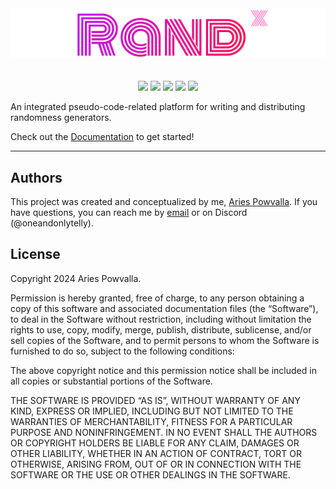 
<div align="center">
    <a href="https://randx.aries.ninja/"><img src="https://raw.githubusercontent.com/AriesNinjaDev/RandX/main/title-image.png"></a>
</div>
<br><br>
<div align="center">
    <a href="https://www.gnu.org/licenses/gpl-3.0"><img src="https://img.shields.io/badge/License-GPLv3-blue.svg"></a>
    <a><img src="https://img.shields.io/badge/Version-Pre_Alpha-blue"></a>
    <a href="https://www.npmjs.com/"><img src="https://img.shields.io/npm/v/npm"></a>
    <a ><img src="https://img.shields.io/badge/Code_Coverage-92%25-green"></a>
    <a href="https://randx.aries.ninja/docs"><img src="https://img.shields.io/badge/Documentation-purple"></a>
</div>

An integrated pseudo-code-related platform for writing and distributing randomness generators.

Check out the [Documentation](https://randx.aries.ninja/docs) to get started!

---


## Authors

This project was created and conceptualized by me, [Aries Powvalla](https://github.com/AriesNinjaDev). If you have questions, you can reach me by [email](mailto:aries@ninjam.co) or on Discord (@oneandonlytelly).

## License

Copyright 2024 Aries Powvalla.

Permission is hereby granted, free of charge, to any person obtaining a copy of this software and associated documentation files (the “Software”), to deal in the Software without restriction, including without limitation the rights to use, copy, modify, merge, publish, distribute, sublicense, and/or sell copies of the Software, and to permit persons to whom the Software is furnished to do so, subject to the following conditions:

The above copyright notice and this permission notice shall be included in all copies or substantial portions of the Software.

THE SOFTWARE IS PROVIDED “AS IS”, WITHOUT WARRANTY OF ANY KIND, EXPRESS OR IMPLIED, INCLUDING BUT NOT LIMITED TO THE WARRANTIES OF MERCHANTABILITY, FITNESS FOR A PARTICULAR PURPOSE AND NONINFRINGEMENT. IN NO EVENT SHALL THE AUTHORS OR COPYRIGHT HOLDERS BE LIABLE FOR ANY CLAIM, DAMAGES OR OTHER LIABILITY, WHETHER IN AN ACTION OF CONTRACT, TORT OR OTHERWISE, ARISING FROM, OUT OF OR IN CONNECTION WITH THE SOFTWARE OR THE USE OR OTHER DEALINGS IN THE SOFTWARE.

